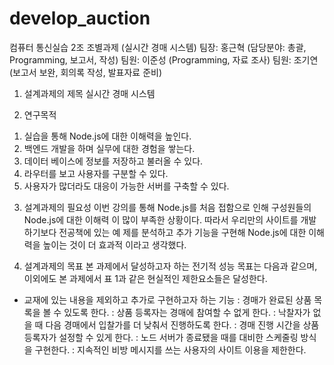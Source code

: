 # develop_auction
컴퓨터 통신실습 2조 조별과제 (실시간 경매 시스템)
팀장: 홍근혁 (담당분야: 총괄, Programming, 보고서, 작성)
팀원: 이준성 (Programming, 자료 조사)
팀원: 조기연 (보고서 보완, 회의록 작성, 발표자료 준비)

1. 설계과제의 제목
실시간 경매 시스템 

2. 연구목적
1) 실습을 통해 Node.js에 대한 이해력을 높인다.
2) 백엔드 개발을 하며 실무에 대한 경험을 쌓는다.
3) 데이터 베이스에 정보를 저장하고 불러올 수 있다.
4) 라우터를 보고 사용자를 구분할 수 있다.
5) 사용자가 많더라도 대응이 가능한 서버를 구축할 수 있다.

3. 설계과제의 필요성 
이번 강의를 통해 Node.js를 처음 접함으로 인해 구성원들의 Node.js에 대한 이해력
이 많이 부족한 상황이다. 따라서 우리만의 사이트를 개발하기보다 전공책에 있는 예
제를 분석하고 추가 기능을 구현해 Node.js에 대한 이해력을 높이는 것이 더 효과적
이라고 생각했다.

4. 설계과제의 목표
본 과제에서 달성하고자 하는 전기적 성능 목표는 다음과 같으며, 이외에도 본 과제에서 표 1과 같은 현실적인 제한요소들은 달성한다.
- 교재에 있는 내용을 제외하고 추가로 구현하고자 하는 기능 
: 경매가 완료된 상품 목록을 볼 수 있도록 한다.
: 상품 등록자는 경매에 참여할 수 없게 한다.
: 낙찰자가 없을 때 다음 경매에서 입찰가를 더 낮춰서 진행하도록 한다.
: 경매 진행 시간을 상품 등록자가 설정할 수 있게 한다.
: 노드 서버가 종료됐을 때를 대비한 스케줄링 방식을 구현한다.
: 지속적인 비방 메시지를 쓰는 사용자의 사이트 이용을 제한한다.
